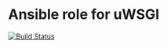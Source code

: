 # Ansible role for uWSGI

[![Build Status](https://travis-ci.org/torian/ansible-role-uwsgi.svg)](https://travis-ci.org/torian/ansible-role-uwsgi)

